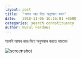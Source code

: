 ```yaml
---
layout: post
title:  "আসন নম্বর দিয়ে অনুসন্ধান করুন"
date:   2018-11-06 16:16:01 +0600
categories: search connstituency
author: Nurul Ferdous
---
```


আপনি আসন নম্বর দিয়ে অনুসন্ধান করতে পারবেন

![screenshot](https://www.dropbox.com/s/73xibad6rqh9phh/45276516_194250441460174_2105867863033118720_o.png?dl=1)
